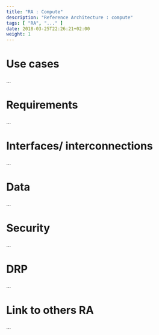 ```yaml
---
title: "RA : Compute"
description: "Reference Architecture : compute"
tags: [ "RA", "..." ]
date: 2018-03-25T22:26:21+02:00
weight: 1
---
```

# Use cases

...

# Requirements

...

# Interfaces/ interconnections 

...

# Data

...

# Security 

...

# DRP

...

# Link to others RA 

...